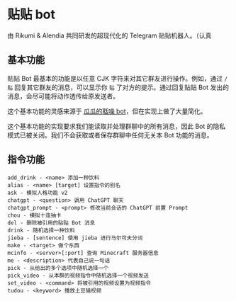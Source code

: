 # 贴贴 bot

由 Rikumi & Alendia 共同研发的超现代化的 Telegram 贴贴机器人。（认真

## 基本功能

贴贴 Bot 最基本的功能是以任意 CJK 字符来对其它群友进行操作。例如，通过 `/贴` 回复其它群友的消息，可以显示你 `贴` 了对方的提示。通过回复贴贴 Bot 发出的消息，会尽可能将动作透传给原发送者。

这个基本功能的灵感来源于 [瓜瓜的聒噪 bot](t.me/fruitymelonbot)，但在实现上做了大量简化。

这个基本功能的实现要求我们能读取并处理群聊中的所有消息，因此 Bot 的隐私模式已被关闭。我们不会获取或者保存群聊中任何无关本 Bot 功能的消息。

## 指令功能

```
add_drink - <name> 添加一种饮料
alias - <name> [target] 设置指令的别名
ask - 模拟人格功能 v2
chatgpt - <question> 调用 ChatGPT 聊天
chatgpt_prompt - <prompt> 修改当前会话的 ChatGPT 前置 Prompt
chou - 模拟十连抽卡
del - 删除被引用的贴贴 Bot 消息
drink - 随机选择一种饮料
jieba - [sentence] 使用 jieba 进行马尔可夫分词
make - <target> 做个东西
mcinfo - <server>[:port] 查询 Minecraft 服务器信息
me - <description> 代表自己说一句话
pick - 从给出的多个选项中随机选择一个
pick_video - 从本群的视频指令中随机选择一个视频发送
set_video - <command> 将被引用的视频设置为视频指令
tudou - <keyword> 播放土豆猫视频
```
